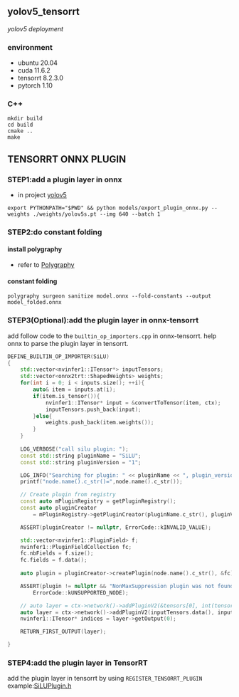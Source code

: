 ## yolov5_tensorrt
*yolov5 deployment*

### environment
- ubuntu 20.04
- cuda 11.6.2
- tensorrt 8.2.3.0
- pytorch 1.10

### C++
```
mkdir build
cd build
cmake ..
make
```

## TENSORRT ONNX PLUGIN

### STEP1:add a plugin layer in onnx
* in project [yolov5](https://github.com/ZJU-lishuang/yolov5_convert/tree/main/yolov5)

`export PYTHONPATH="$PWD" && python models/export_plugin_onnx.py --weights ./weights/yolov5s.pt --img 640 --batch 1`

### STEP2:do constant folding

#### install polygraphy
* refer to [Polygraphy](https://github.com/NVIDIA/TensorRT/tree/master/tools/Polygraphy)

#### constant folding
`polygraphy surgeon sanitize model.onnx --fold-constants --output model_folded.onnx`


### STEP3(Optional):add the plugin layer in onnx-tensorrt
add follow code to the `builtin_op_importers.cpp` in onnx-tensorrt.
help onnx to parse the plugin layer in tensorrt.
```c++
DEFINE_BUILTIN_OP_IMPORTER(SiLU)
{
    std::vector<nvinfer1::ITensor*> inputTensors;
    std::vector<onnx2trt::ShapedWeights> weights;
    for(int i = 0; i < inputs.size(); ++i){
        auto& item = inputs.at(i);
        if(item.is_tensor()){
            nvinfer1::ITensor* input = &convertToTensor(item, ctx);
            inputTensors.push_back(input);
        }else{
            weights.push_back(item.weights());
        }
    }
    
    LOG_VERBOSE("call silu plugin: ");
    const std::string pluginName = "SiLU";
    const std::string pluginVersion = "1";

    LOG_INFO("Searching for plugin: " << pluginName << ", plugin_version: " << pluginVersion);
    printf("node.name().c_str()=",node.name().c_str());

    // Create plugin from registry
    const auto mPluginRegistry = getPluginRegistry();
    const auto pluginCreator
        = mPluginRegistry->getPluginCreator(pluginName.c_str(), pluginVersion.c_str());

    ASSERT(pluginCreator != nullptr, ErrorCode::kINVALID_VALUE);

    std::vector<nvinfer1::PluginField> f;
    nvinfer1::PluginFieldCollection fc;
    fc.nbFields = f.size();
    fc.fields = f.data();
    
    auto plugin = pluginCreator->createPlugin(node.name().c_str(), &fc);

    ASSERT(plugin != nullptr && "NonMaxSuppression plugin was not found in the plugin registry!",
        ErrorCode::kUNSUPPORTED_NODE);

    // auto layer = ctx->network()->addPluginV2(&tensors[0], int(tensors.size()), *plugin);
    auto layer = ctx->network()->addPluginV2(inputTensors.data(), inputTensors.size(), *plugin);
    nvinfer1::ITensor* indices = layer->getOutput(0);

    RETURN_FIRST_OUTPUT(layer);

}
```

### STEP4:add the plugin layer in TensorRT
 add the plugin layer in tensorrt by using `REGISTER_TENSORRT_PLUGIN`
 example:[SiLUPlugin.h](onnxplugin/include/SiLUPlugin.h)

